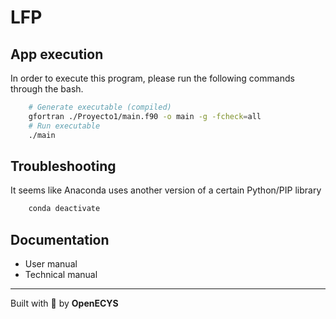 # LFP

## App execution
In order to execute this program, please run the following commands through the bash.

```bash
    # Generate executable (compiled)
    gfortran ./Proyecto1/main.f90 -o main -g -fcheck=all
    # Run executable
    ./main
```

## Troubleshooting

It seems like Anaconda uses another version of a certain Python/PIP library
```bash
    conda deactivate
```

## Documentation

- User manual
- Technical manual


---------

Built with :blue_heart: by **OpenECYS**
